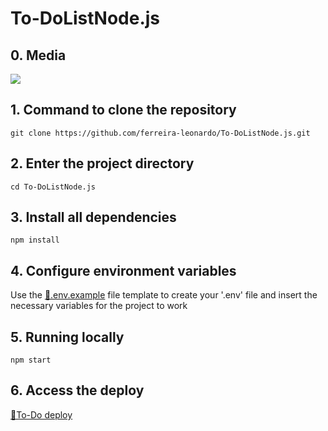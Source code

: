 # To-DoListNode.js

## 0. Media
<img src="./media/todo-img">

## 1. Command to clone the repository
````
git clone https://github.com/ferreira-leonardo/To-DoListNode.js.git
````

## 2. Enter the project directory
````
cd To-DoListNode.js
````

## 3. Install all dependencies
````
npm install
````

## 4. Configure environment variables
Use the <a href='https://github.com/ferreira-leonardo/To-DoListNode.js/blob/main/.env.example'>🔗.env.example</a> file template to create your '.env' file and insert the necessary variables for the project to work

## 5. Running locally
````
npm start
````

## 6. Access the deploy
<a href='https://todolistnode-2ca9.onrender.com/'>🔗To-Do deploy</a>
